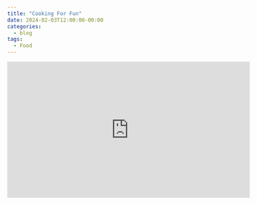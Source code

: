 ```yaml
---
title: "Cooking For Fun"
date: 2024-02-03T12:00:00-00:00
categories:
  - blog
tags:
  - Food
---
```


<iframe width="560" height="315" src="https://www.youtube.com/embed/XJQwGBhj-V8?si=J-CM3_uyOvo-nG05" title="YouTube video player" frameborder="0" allow="accelerometer; autoplay; clipboard-write; encrypted-media; gyroscope; picture-in-picture; web-share" allowfullscreen></iframe>
